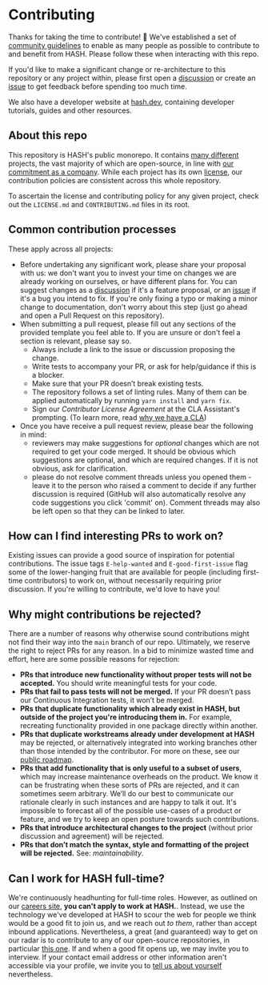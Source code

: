 [careers site]: https://hash.ai/careers?utm_medium=organic&utm_source=github_readme_hash-repo_community-file
[community guidelines]: https://hash.ai/legal/trust-safety/community?utm_medium=organic&utm_source=github_readme_hash-repo_community-file
[discussion]: https://github.com/hashintel/hash/discussions
[hash.design]: https://hash.design/?utm_medium=organic&utm_source=github_readme_hash-repo_community-file
[hash.dev]: https://hash.dev/?utm_medium=organic&utm_source=github_readme_hash-repo_community-file
[issue]: https://github.com/hashintel/hash/issues
[our commitment as a company]: https://hash.dev/blog/open-source?utm_medium=organic&utm_source=github_readme_hash-repo_community-file
[public roadmap]: https://hash.dev/roadmap?utm_medium=organic&utm_source=github_readme_hash-repo_community-file
[tell us about yourself]: https://hash.ai/contact?topic=careers&category=applying&utm_medium=organic&utm_source=github_readme_hash-repo_community-file
[why we have a cla]: https://hash.ai/legal/developers/contributing?utm_medium=organic&utm_source=github_readme_hash-repo_community-file

# Contributing

Thanks for taking the time to contribute! 🎉 We've established a set of [community guidelines] to enable as many people as possible to contribute to and benefit from HASH. Please follow these when interacting with this repo.

If you'd like to make a significant change or re-architecture to this repository or any project within, please first open a [discussion] or create an [issue] to get feedback before spending too much time.

We also have a developer website at [hash.dev], containing developer tutorials, guides and other resources.

## About this repo

This repository is HASH's public monorepo. It contains [many different](README.md) projects, the vast majority of which are open-source, in line with [our commitment as a company]. While each project has its own [license](LICENSE.md), our contribution policies are consistent across this whole repository.

To ascertain the license and contributing policy for any given project, check out the `LICENSE.md` and `CONTRIBUTING.md` files in its root.

## Common contribution processes

These apply across all projects:

- Before undertaking any significant work, please share your proposal with us: we don't want you to invest your time on changes we are already working on ourselves, or have different plans for. You can suggest changes as a [discussion] if it's a feature proposal, or an [issue] if it's a bug you intend to fix. If you're only fixing a typo or making a minor change to documentation, don't worry about this step (just go ahead and open a Pull Request on this repository).
- When submitting a pull request, please fill out any sections of the provided template you feel able to. If you are unsure or don't feel a section is relevant, please say so.
  - Always include a link to the issue or discussion proposing the change.
  - Write tests to accompany your PR, or ask for help/guidance if this is a blocker.
  - Make sure that your PR doesn’t break existing tests.
  - The repository follows a set of linting rules. Many of them can be applied automatically by running `yarn install` and `yarn fix`.
  - Sign our _Contributor License Agreement_ at the CLA Assistant's prompting. (To learn more, read [why we have a CLA])
- Once you have receive a pull request review, please bear the following in mind:
  - reviewers may make suggestions for _optional_ changes which are not required to get your code merged. It should be obvious which suggestions are optional, and which are required changes. If it is not obvious, ask for clarification.
  - please do not resolve comment threads unless you opened them - leave it to the person who raised a comment to decide if any further discussion is required (GitHub will also automatically resolve any code suggestions you click 'commit' on). Comment threads may also be left open so that they can be linked to later.

## How can I find interesting PRs to work on?

Existing issues can provide a good source of inspiration for potential contributions. The issue tags `E-help-wanted` and `E-good-first-issue` flag some of the lower-hanging fruit that are available for people (including first-time contributors) to work on, without necessarily requiring prior discussion. If you're willing to contribute, we'd love to have you!

## Why might contributions be rejected?

There are a number of reasons why otherwise sound contributions might not find their way into the `main` branch of our repo. Ultimately, we reserve the right to reject PRs for any reason. In a bid to minimize wasted time and effort, here are some possible reasons for rejection:

- **PRs that introduce new functionality without proper tests will not be accepted.** You should write meaningful tests for your code.
- **PRs that fail to pass tests will not be merged.** If your PR doesn’t pass our Continuous Integration tests, it won’t be merged.
- **PRs that duplicate functionality which already exist in HASH, but outside of the project you're introducing them in.** For example, recreating functionality provided in one package directly within another.
- **PRs that duplicate workstreams already under development at HASH** may be rejected, or alternatively integrated into working branches other than those intended by the contributor. For more on these, see our [public roadmap].
- **PRs that add functionality that is only useful to a subset of users**, which may increase maintenance overheads on the product. We know it can be frustrating when these sorts of PRs are rejected, and it can sometimes seem arbitrary. We’ll do our best to communicate our rationale clearly in such instances and are happy to talk it out. It's impossible to forecast all of the possible use-cases of a product or feature, and we try to keep an open posture towards such contributions.
- **PRs that introduce architectural changes to the project** (without prior discussion and agreement) will be rejected.
- **PRs that don’t match the syntax, style and formatting of the project will be rejected.** See: _maintainability_.

## Can I work for HASH full-time?

We're continuously headhunting for full-time roles. However, as outlined on our [careers site], **you can't apply to work at HASH.**. Instead, we use the technology we've developed at HASH to scour the web for people we think would be a good fit to join us, and we reach out _to them_, rather than accept inbound applications. Nevertheless, a great (and guaranteed) way to get on our radar is to contribute to any of our open-source repositories, in particular [this one](https://github.com/hashintel/hash). If and when a good fit opens up, we may invite you to interview. If your contact email address or other information aren't accessible via your profile, we invite you to [tell us about yourself] nevertheless.
